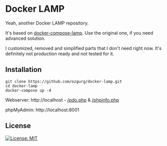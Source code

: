 
# Docker LAMP
Yeah, another Docker LAMP repository.

It's based on [docker-compose-lamp](https://github.com/sprintcube/docker-compose-lamp). Use the original one, if you need advanced solution.

I customized, removed and simplified parts that I don't need right now. It's definitely not production ready and not tested for it.

## Installation

    git clone https://github.com/ozgurg/docker-lamp.git
    cd docker-lamp
    docker-compose up -d

Webserver: http://localhost - [/pdo.php](http://localhost/pdo.php) & [/phpinfo.php](http://localhost/phpinfo.php)

phpMyAdmin: http://localhost:8001


## License
[![License: MIT](https://img.shields.io/badge/License-MIT-yellow.svg)](https://github.com/ozgurg/docker-lamp/blob/main/LICENSE)
